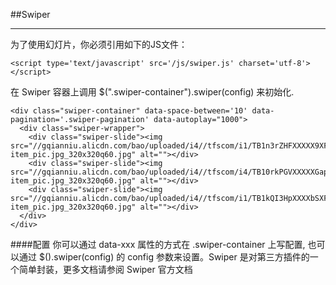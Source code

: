 ##Swiper<hr>

为了使用幻灯片，你必须引用如下的JS文件：
```
<script type='text/javascript' src='/js/swiper.js' charset='utf-8'></script>
```
在 Swiper 容器上调用 $(".swiper-container").swiper(config) 来初始化.
```
<div class="swiper-container" data-space-between='10' data-pagination='.swiper-pagination' data-autoplay="1000">
  <div class="swiper-wrapper">
    <div class="swiper-slide"><img src="//gqianniu.alicdn.com/bao/uploaded/i4//tfscom/i1/TB1n3rZHFXXXXX9XFXXXXXXXXXX_!!0-item_pic.jpg_320x320q60.jpg" alt=""></div>
    <div class="swiper-slide"><img src="//gqianniu.alicdn.com/bao/uploaded/i4//tfscom/i4/TB10rkPGVXXXXXGapXXXXXXXXXX_!!0-item_pic.jpg_320x320q60.jpg" alt=""></div>
    <div class="swiper-slide"><img src="//gqianniu.alicdn.com/bao/uploaded/i4//tfscom/i1/TB1kQI3HpXXXXbSXFXXXXXXXXXX_!!0-item_pic.jpg_320x320q60.jpg" alt=""></div>
  </div>
</div>
```
####配置
你可以通过 data-xxx 属性的方式在 .swiper-container 上写配置, 也可以通过 $().swiper(config) 的 config 参数来设置。Swiper 是对第三方插件的一个简单封装，更多文档请参阅 Swiper 官方文档